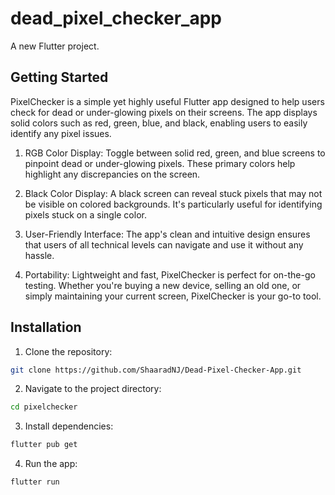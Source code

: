 # dead_pixel_checker_app

A new Flutter project.

## Getting Started

PixelChecker is a simple yet highly useful Flutter app designed to help users check for dead or under-glowing pixels on their screens. The app displays solid colors such as red, green, blue, and black, enabling users to easily identify any pixel issues.

1) RGB Color Display: Toggle between solid red, green, and blue screens to pinpoint dead or under-glowing pixels. These primary colors help highlight any discrepancies on the screen.

2) Black Color Display: A black screen can reveal stuck pixels that may not be visible on colored backgrounds. It's particularly useful for identifying pixels stuck on a single color.

3) User-Friendly Interface: The app's clean and intuitive design ensures that users of all technical levels can navigate and use it without any hassle.

4) Portability: Lightweight and fast, PixelChecker is perfect for on-the-go testing. Whether you're buying a new device, selling an old one, or simply maintaining your current screen, PixelChecker is your go-to tool.

## Installation

1) Clone the repository:
```sh
git clone https://github.com/ShaaradNJ/Dead-Pixel-Checker-App.git
```

2) Navigate to the project directory:
```sh
cd pixelchecker
```

3) Install dependencies:
```sh
flutter pub get
```
4) Run the app:
```sh
flutter run
```


